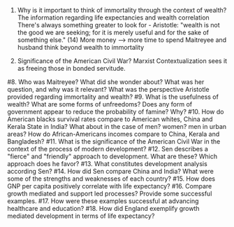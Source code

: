 1. Why is it important to think of immortality through the context of wealth?
    The information regarding life expectancies and wealth correlation
    There's always something greater to look for - Aristotle: "wealth is not the good we are seeking; for it is merely useful and for the sake of something else." (14)
      More money --> more time to spend
      Maitreyee and husband think beyond wealth to immortality

2. Significance of the American Civil War?
    Marxist Contextualization sees it as freeing those in bonded servitude.
    
#8.  Who was Maitreyee? What did she wonder about? What was her question, and why was it relevant?  What was the perspective Aristotle provided regarding immortality and wealth?
#9.  What is the usefulness of wealth? What are some forms of unfreedoms?  Does any form of government appear to reduce the probability of famine? Why?
#10.  How do American blacks survival rates compare to American whites, China and Kerala State in India?  What about in the case of men? women? men in urban areas? How do African-Americans incomes compare to China, Kerala and Bangladesh?
#11.  What is the significance of the American Civil War in the context of the process of modern development?
#12.  Sen describes a "fierce" and "friendly" approach to development.  What are these? Which approach does he favor?
#13.  What constitutes development analysis according Sen?
#14.  How did Sen compare China and India? What were some of the strengths and weaknesses of each country?
#15.  How does GNP per capita positively correlate with life expectancy?
#16.  Compare growth mediated and support led processes? Provide some successful examples.
#17. How were these examples successful at advancing healthcare and education?
#18.  How did England exemplify growth mediated development in terms of life expectancy?














